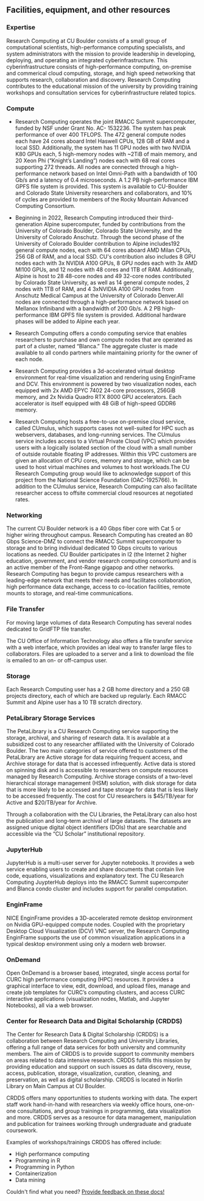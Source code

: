 ## Facilities, equipment, and other resources

### Expertise

Research Computing at CU Boulder consists of a small group of computational scientists, high-performance computing specialists, and system administrators with the mission to provide leadership in developing, deploying, and operating an integrated cyberinfrastructure.  This cyberinfrastructure consists of high-performance computing, on-premise and commerical cloud computing, storage, and high speed networking that supports research, collaboration and discovery. Research Computing contributes to the educational mission of the university by providing training workshops and consultation services for cyberinfrastructure related topics.

### Compute

* Research Computing operates the joint RMACC Summit supercomputer, funded by NSF under Grant No. AC- 1532236. The system has peak performance of over 400 TFLOPS. The 472 general compute nodes each have 24 cores aboard Intel Haswell CPUs, 128 GB of RAM and a local SSD. Additionally, the system has 11 GPU nodes with two NVIDIA K80 GPUs each, 5 high-memory nodes with ~2TiB of main memory, and 20 Xeon Phi (“Knight’s Landing”) nodes each with 68 real cores supporting 272 threads.  All nodes are connected through a high-performance network based on Intel Omni-Path with a bandwidth of 100 Gb/s and a latency of 0.4 microseconds. A 1.2 PB high-performance IBM GPFS file system is provided. This system is available to CU-Boulder and Colorado State University researchers and collaborators, and 10% of cycles are provided to members of the Rocky Mountain Advanced Computing Consortium.

* Beginning in 2022, Research Computing introduced their third-generation Alpine supercomputer, funded by contributions from the University of Colorado Boulder, Colorado State University, and the University of Colorado Anschutz. Through the second phase of the University of Colorado Boulder contribution to Alpine includes192 general compute nodes, each with 64 cores aboard AMD Milan CPUs, 256 GB of RAM, and a local SSD. CU's contribution also includes 8 GPU nodes each with 3x NVIDIA A100 GPUs, 8 GPU nodes each with 3x AMD MI100 GPUs, and 12 nodes with 48 cores and 1TB of RAM. Additionally, Alpine is host to 28 48-core nodes and 49 32-core nodes contributed by Colorado State University, as well as 14 general compute nodes, 2 nodes with 1TB of RAM, and 4 3xNVIDIA A100 GPU nodes from Anschutz Medical Campus at the University of Colorado Denver.All nodes are connected through a high-performance network based on Mellanox Infiniband with a bandwidth of 200 Gb/s. A 2 PB high-performance IBM GPFS file system is provided. Additional hardware phases will be added to Alpine each year.

* Research Computing offers a condo computing service that enables researchers to purchase and own compute nodes that are operated as part of a cluster, named “Blanca.” The aggregate cluster is made available to all condo partners while maintaining priority for the owner of each node. 

* Research Computing provides a 3d-accelerated virtual desktop environment for real-time visualization and rendering using EnginFrame and DCV. This environment is powered by two visualization nodes, each equipped with 2x AMD EPYC 7402 24-core processors, 256GiB memory, and 2x Nvidia Quadro RTX 8000 GPU accelerators. Each accelerator is itself equipped with 48 GiB of high-speed GDDR6 memory.

* Research Computing hosts a free-to-use on-premise cloud service, called CUmulus, which supports cases not well-suited for HPC such as webservers, databases, and long-running services. The CUmulus service includes access to a Virtual Private Cloud (VPC) which provides users with a logically isolated section of the cloud with a small number of outside routable floating IP addresses. Within this VPC customers are given an allocation of CPU cores, memory and storage, which can be used to host virtual machines and volumes to host workloads.The CU Research Computing group would like to acknowledge support of this project from the National Science Foundation (OAC-1925766). In addition to the CUmulus service, Research Computing can also facilitate researcher access to offsite commercial cloud resources at negotiated rates. 


### Networking

The current CU Boulder network is a 40 Gbps fiber core with Cat 5 or higher wiring throughout campus. Research Computing has created an 80 Gbps Science-DMZ to connect the RMACC Summit supercomputer to storage and to bring individual dedicated 10 Gbps circuits to various locations as needed. CU Boulder participates in I2 (the Internet 2 higher education, government, and vendor research computing consortium) and is an active member of the Front-Range gigapop and other networks. Research Computing has begun to provide campus researchers with a leading-edge network that meets their needs and facilitates collaboration, high performance data exchange, access to co-location facilities, remote mounts to storage, and real-time communications.

### File Transfer

For moving large volumes of data Research Computing has several nodes dedicated to GridFTP file transfer.

The CU Office of Information Technology also offers a file transfer service with a web interface, which provides an ideal way to transfer large files to collaborators. Files are uploaded to a server and a link to download the file is emailed to an on- or off-campus user.

### Storage  

Each Research Computing user has a 2 GB home directory and a 250 GB projects directory, each of which are backed up regularly. Each RMACC Summit and Alpine user has a 10 TB scratch directory.

### PetaLibrary Storage Services

The PetaLibrary is a CU Research Computing service supporting the storage, archival, and sharing of research data. It is available at a subsidized cost to any researcher affiliated with the University of Colorado Boulder. The two main categories of service offered to customers of the PetaLibrary are Active storage for data requiring frequent access, and Archive storage for data that is accessed infrequently. Active data is stored on spinning disk and is accessible to researchers on compute resources managed by Research Computing. Archive storage consists of a two-level hierarchical storage management (HSM) solution, with disk storage for data that is more likely to be accessed and tape storage for data that is less likely to be accessed frequently. The cost for CU researchers is $45/TB/year for Active and $20/TB/year for Archive.

Through a collaboration with the CU Libraries, the PetaLibrary can also host the publication and long-term archival of large datasets. The datasets are assigned unique digital object identifiers (DOIs) that are searchable and accessible via the “CU Scholar” institutional repository.

### JupyterHub

JupyterHub is a multi-user server for Jupyter notebooks. It provides a web service enabling users to create and share documents that contain live code, equations, visualizations and explanatory text. The CU Research Computing JuypterHub deploys into the RMACC Summit supercomputer and Blanca condo cluster and includes support for parallel computation.

### EnginFrame

NICE EnginFrame provides a 3D-accelerated remote desktop environment on Nvidia GPU-equipped compute nodes. Coupled with the proprietary Desktop Cloud Visualization (DCV) VNC server, the Research Computing EnginFrame supports the use of common visualization applications in a typical desktop environment using only a modern web browser.

### OnDemand

Open OnDemand is a browser based, integrated, single access portal for CURC high performance computing (HPC) resources. It provides a graphical interface to view, edit, download, and upload files, manage and create job templates for CURC’s computing clusters, and access CURC interactive applications (visualization nodes, Matlab, and Jupyter Notebooks), all via a web browser.

### Center for Research Data and Digital Scholarship (CRDDS)

The Center for Research Data & Digital Scholarship (CRDDS) is a collaboration between Research Computing and University Libraries, offering a full range of data services for both university and community members. The aim of CRDDS is to provide support to community members on areas related to data intensive research.  CRDDS fulfills this mission by providing education and support on such issues as data discovery, reuse, access, publication, storage, visualization, curation, cleaning, and preservation, as well as digital scholarship. CRDDS is located in Norlin Library on Main Campus at CU Boulder. 

CRDDS offers many opportunities to students working with data. The expert staff work hand-in-hand with researchers via weekly office hours, one-on-one consultations, and group trainings in programming, data visualization and more. CRDDS serves as a resource for data management, manipulation and publication for trainees working through undergraduate and graduate coursework.

Examples of workshops/trainings CRDDS has offered include:
* High performance computing
* Programming in R
* Programming in Python
* Containerization
* Data mining 


Couldn't find what you need? [Provide feedback on these docs!](https://forms.gle/bSQEeFrdvyeQWPtW9)
